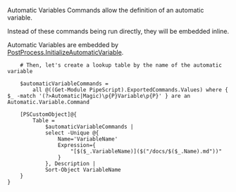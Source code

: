 Automatic Variables Commands allow the definition of an automatic variable.

Instead of these commands being run directly, they will be embedded inline.

Automatic Variables are embedded by [PostProcess.InitializeAutomaticVariable](docs/PostProcess.InitializeAutomaticVariable.md).

~~~PipeScript{
    # Then, let's create a lookup table by the name of the automatic variable
    
    $automaticVariableCommands = 
        all @((Get-Module PipeScript).ExportedCommands.Values) where { $_ -match '(?>Automatic|Magic)\p{P}Variable\p{P}' } are an Automatic.Variable.Command

    [PSCustomObject]@{
        Table = 
            $automaticVariableCommands |
            select -Unique @{
                Name='VariableName'
                Expression={
                    "[$($_.VariableName)]($("/docs/$($_.Name).md"))"
                }            
            }, Description |
            Sort-Object VariableName
    }
}
~~~
